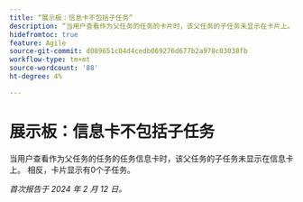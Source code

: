 ```yaml
---
title: “展示板：信息卡不包括子任务”
description: “当用户查看作为父任务的任务的卡片时，该父任务的子任务未显示在卡片上。 相反，卡片显示有0个子任务。”
hidefromtoc: true
feature: Agile
source-git-commit: d089651c04d4cedb069276d677b2a978c03038fb
workflow-type: tm+mt
source-wordcount: '88'
ht-degree: 4%

---
```



# 展示板：信息卡不包括子任务

当用户查看作为父任务的任务的任务信息卡时，该父任务的子任务未显示在信息卡上。 相反，卡片显示有0个子任务。

_首次报告于 2024 年 2 月 12 日。_

